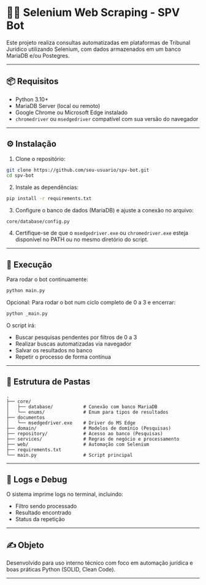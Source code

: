 # 🕵️‍♂️ Selenium Web Scraping - SPV Bot

Este projeto realiza consultas automatizadas em plataformas de Tribunal Jurídico utilizando Selenium, com dados armazenados em um banco MariaDB e/ou Postegres.

---

## 📦 Requisitos

- Python 3.10+
- MariaDB Server (local ou remoto)
- Google Chrome ou Microsoft Edge instalado
- `chromedriver` ou `msedgedriver` compatível com sua versão do navegador

---

## ⚙️ Instalação

1. Clone o repositório:
```bash
git clone https://github.com/seu-usuario/spv-bot.git
cd spv-bot
```

2. Instale as dependências:
```bash
pip install -r requirements.txt
```

3. Configure o banco de dados (MariaDB) e ajuste a conexão no arquivo:

```
core/database/config.py
```

4. Certifique-se de que o `msedgedriver.exe` ou `chromedriver.exe` esteja disponível no PATH ou no mesmo diretório do script.

---

## 🚀 Execução

Para rodar o bot continuamente:

```bash
python main.py
```

Opcional: Para rodar o bot num ciclo completo de 0 a 3 e encerrar:

```bash
python _main.py
```

O script irá:
- Buscar pesquisas pendentes por filtros de 0 a 3
- Realizar buscas automatizadas via navegador
- Salvar os resultados no banco
- Repetir o processo de forma contínua

---

## 🧪 Estrutura de Pastas

```
.
├── core/
│   ├── database/           # Conexão com banco MariaDB
│   └── enums/              # Enum para tipos de resultados
├── documentos     
│   └── msedgedriver.exe    # Driver do MS Edge
├── domain/                 # Modelos de domínio (Pesquisas)
├── repository/             # Acesso ao banco (Pesquisas)
├── services/               # Regras de negócio e processamento
├── web/                    # Automação com Selenium
├── requirements.txt
└── main.py                 # Script principal
```

---

## 🐞 Logs e Debug

O sistema imprime logs no terminal, incluindo:
- Filtro sendo processado
- Resultado encontrado
- Status da repetição

---

## ✍️ Objeto

Desenvolvido para uso interno técnico com foco em automação jurídica e boas práticas Python (SOLID, Clean Code).

---
